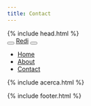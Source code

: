 ```yaml
---
title: Contact
---
```

<!DOCTYPE html>
<html lang="en">

<head>
  {% include head.html %}
</head>

<body>


  <!-- ======= Header/Navbar ======= -->
  <nav class="navbar navbar-default navbar-trans navbar-expand-lg fixed-top">
    <div class="container">
      <button class="navbar-toggler collapsed" type="button" data-toggle="collapse" data-target="#navbarDefault"
        aria-controls="navbarDefault" aria-expanded="false" aria-label="Toggle navigation">
        <span></span>
        <span></span>
        <span></span>
      </button>
      <a class="navbar-brand text-brand" href="index.html">Redi<span class="color-b"></span></a>
      <button type="button" class="btn btn-link nav-search navbar-toggle-box-collapse d-md-none" data-toggle="collapse"
        data-target="#navbarTogglerDemo01" aria-expanded="false">
        <span class="fa fa-search" aria-hidden="true"></span>
      </button>
      <div class="navbar-collapse collapse justify-content-center" id="navbarDefault">
        <ul class="navbar-nav">
          <li class="nav-item">
            <a class="nav-link active" href="index.html">Home</a>
          </li>
          <li class="nav-item">
            <a class="nav-link" href="about.html">About</a>
          </li>
          <!-- <li class="nav-item">
            <a class="nav-link" href="property-grid.html">Property</a>
          </li>
          <li class="nav-item">
            <a class="nav-link" href="blog-grid.html">Blog</a>
          </li>
          <li class="nav-item dropdown">
            <a class="nav-link dropdown-toggle" href="#" id="navbarDropdown" role="button" data-toggle="dropdown"
              aria-haspopup="true" aria-expanded="false">
              Pages
            </a>
            <div class="dropdown-menu" aria-labelledby="navbarDropdown">
              <a class="dropdown-item" href="property-single.html">Property Single</a>
              <a class="dropdown-item" href="blog-single.html">Blog Single</a>
              <a class="dropdown-item" href="agents-grid.html">Agents Grid</a>
              <a class="dropdown-item" href="agent-single.html">Agent Single</a>
            </div>
          </li> -->
          <li class="nav-item">
            <a class="nav-link" href="contact.html">Contact</a>
          </li>
        </ul>
      </div>
      <!-- <button type="button" class="btn btn-b-n navbar-toggle-box-collapse d-none d-md-block" data-toggle="collapse"
        data-target="#navbarTogglerDemo01" aria-expanded="false">
        <span class="fa fa-search" aria-hidden="true"></span>
      </button> -->
    </div>
  </nav><!-- End Header/Navbar -->

  <main id="main">
    {% include acerca.html %}
  </main><!-- End #main -->

  {% include footer.html %}

  <a href="#" class="back-to-top"><i class="fa fa-chevron-up"></i></a>
  <div id="preloader"></div>

  <!-- Vendor JS Files -->
  <script src="assets/vendor/jquery/jquery.min.js"></script>
  <script src="assets/vendor/bootstrap/js/bootstrap.bundle.min.js"></script>
  <script src="assets/vendor/jquery.easing/jquery.easing.min.js"></script>
  <script src="assets/vendor/php-email-form/validate.js"></script>
  <script src="assets/vendor/owl.carousel/owl.carousel.min.js"></script>
  <script src="assets/vendor/scrollreveal/scrollreveal.min.js"></script>

  <!-- Template Main JS File -->
  <script src="assets/js/main.js"></script>

</body>

</html>